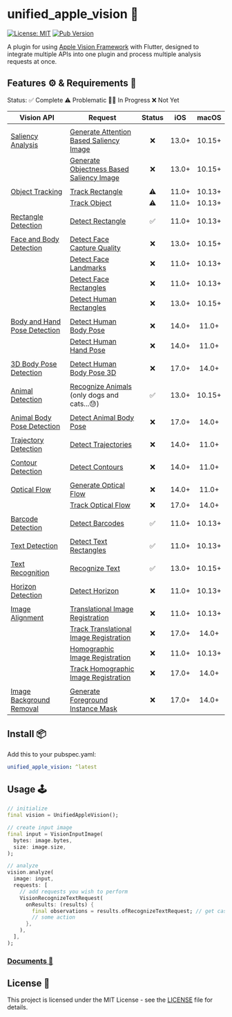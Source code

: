# unified_apple_vision 🍎

[![License: MIT](https://img.shields.io/badge/license-MIT-purple.svg)](https://opensource.org/licenses/MIT)
[![Pub Version](https://img.shields.io/pub/v/unified_apple_vision)](https://pub.dev/packages/unified_apple_vision)

A plugin for using [Apple Vision Framework](https://developer.apple.com/documentation/vision) with Flutter, designed to integrate multiple APIs into one plugin and process multiple analysis requests at once.

## Features ⚙️ & Requirements 🧩

Status: ✅ Complete ⚠️ Problematic 👨‍💻 In Progress ❌ Not Yet

| Vision API | Request | Status | iOS | macOS |
|------------|---------|:------:|:---:|:-----:|
||||||
| [Saliency Analysis](https://developer.apple.com/documentation/vision/cropping_images_using_saliency) | [Generate Attention Based Saliency Image](https://developer.apple.com/documentation/vision/vngenerateattentionbasedsaliencyimagerequest) | ❌ | 13.0+ | 10.15+ |
|| [Generate Objectness Based Saliency Image](https://developer.apple.com/documentation/vision/vngenerateobjectnessbasedsaliencyimagerequest) | ❌ | 13.0+ | 10.15+ |
||||||
| [Object Tracking](https://developer.apple.com/documentation/vision/tracking_multiple_objects_or_rectangles_in_video) | [Track Rectangle](https://developer.apple.com/documentation/vision/vntrackrectanglerequest) | ⚠️ | 11.0+ | 10.13+ |
|| [Track Object](https://developer.apple.com/documentation/vision/vntrackobjectrequest) | ⚠️ | 11.0+ | 10.13+ |
||||||
| [Rectangle Detection](https://developer.apple.com/documentation/vision/vndetectrectanglesrequest) | [Detect Rectangle](https://developer.apple.com/documentation/vision/vndetectrectanglesrequest) | ✅ | 11.0+ | 10.13+ |
||||||
| [Face and Body Detection](https://developer.apple.com/documentation/vision/selecting_a_selfie_based_on_capture_quality) | [Detect Face Capture Quality](https://developer.apple.com/documentation/vision/vndetectfacecapturequalityrequest) | ❌ | 13.0+ | 10.15+ |
|| [Detect Face Landmarks](https://developer.apple.com/documentation/vision/vndetectfacelandmarksrequest) | ❌ | 11.0+ | 10.13+ |
|| [Detect Face Rectangles](https://developer.apple.com/documentation/vision/vndetectfacerectanglesrequest) | ❌ | 11.0+ | 10.13+ |
|| [Detect Human Rectangles](https://developer.apple.com/documentation/vision/vndetecthumanrectanglesrequest) | ❌ | 13.0+ | 10.15+ |
||||||
| [Body and Hand Pose Detection](https://developer.apple.com/documentation/vision/detecting_human_body_poses_in_images) | [Detect Human Body Pose](https://developer.apple.com/documentation/vision/vndetecthumanbodyposerequest) | ❌ | 14.0+ | 11.0+ |
|| [Detect Human Hand Pose](https://developer.apple.com/documentation/vision/vndetecthumanhandposerequest) | ❌ | 14.0+ | 11.0+ |
||||||
| [3D Body Pose Detection](https://developer.apple.com/documentation/vision/identifying_3d_human_body_poses_in_images) | [Detect Human Body Pose 3D](https://developer.apple.com/documentation/vision/vndetecthumanbodypose3drequest) | ❌ | 17.0+ | 14.0+ |
||||||
| [Animal Detection](https://developer.apple.com/documentation/vision/vnrecognizeanimalsrequest) | [Recognize Animals](https://developer.apple.com/documentation/vision/vnrecognizeanimalsrequest)<br>(only dogs and cats...😓) | ✅ | 13.0+ | 10.15+ |
||||||
| [Animal Body Pose Detection](https://developer.apple.com/documentation/vision/detecting_animal_body_poses_with_vision) | [Detect Animal Body Pose](https://developer.apple.com/documentation/vision/vndetectanimalbodyposerequest) | ❌ | 17.0+ | 14.0+ |
||||||
| [Trajectory Detection](https://developer.apple.com/documentation/vision/identifying_trajectories_in_video) | [Detect Trajectories](https://developer.apple.com/documentation/vision/vndetecttrajectoriesrequest) | ❌ | 14.0+ | 11.0+ |
||||||
| [Contour Detection](https://developer.apple.com/documentation/vision/vndetectcontoursrequest) | [Detect Contours](https://developer.apple.com/documentation/vision/vndetectcontoursrequest) | ❌ | 14.0+ | 11.0+ |
||||||
| [Optical Flow](https://developer.apple.com/documentation/vision/vngenerateopticalflowrequest) | [Generate Optical Flow](https://developer.apple.com/documentation/vision/vngenerateopticalflowrequest) | ❌ | 14.0+ | 11.0+ |
|| [Track Optical Flow](https://developer.apple.com/documentation/vision/vntrackopticalflowrequest) | ❌ | 17.0+ | 14.0+ |
||||||
| [Barcode Detection](https://developer.apple.com/documentation/vision/vndetectbarcodesrequest) | [Detect Barcodes](https://developer.apple.com/documentation/vision/vndetectbarcodesrequest) | ✅ | 11.0+ | 10.13+ |
||||||
| [Text Detection](https://developer.apple.com/documentation/vision/vndetecttextrectanglesrequest) | [Detect Text Rectangles](https://developer.apple.com/documentation/vision/vndetecttextrectanglesrequest) | ✅ | 11.0+ | 10.13+ |
||||||
| [Text Recognition](https://developer.apple.com/documentation/vision/recognizing_text_in_images) | [Recognize Text](https://developer.apple.com/documentation/vision/vnrecognizetextrequest) | ✅ | 13.0+ | 10.15+ |
||||||
| [Horizon Detection](https://developer.apple.com/documentation/vision/vndetecthorizonrequest) | [Detect Horizon](https://developer.apple.com/documentation/vision/vndetecthorizonrequest) | ❌ | 11.0+ | 10.13+ |
||||||
| [Image Alignment](https://developer.apple.com/documentation/vision/aligning_similar_images) | [Translational Image Registration](https://developer.apple.com/documentation/vision/vntranslationalimageregistrationrequest) | ❌ | 11.0+ | 10.13+ |
|| [Track Translational Image Registration](https://developer.apple.com/documentation/vision/vntracktranslationalimageregistrationrequest) | ❌ | 17.0+ | 14.0+ |
|| [Homographic Image Registration](https://developer.apple.com/documentation/vision/vnhomographicimageregistrationrequest) | ❌ | 11.0+ | 10.13+ |
|| [Track Homographic Image Registration](https://developer.apple.com/documentation/vision/vntrackhomographicimageregistrationrequest) | ❌ | 17.0+ | 14.0+ |
||||||
| [Image Background Removal](https://developer.apple.com/documentation/vision/applying_visual_effects_to_foreground_subjects) | [Generate Foreground Instance Mask](https://developer.apple.com/documentation/vision/vngenerateforegroundinstancemaskrequest) | ❌ | 17.0+ | 14.0+ |

## Install 📦
Add this to your pubspec.yaml:

```yaml
unified_apple_vision: ^latest
```

## Usage 🕹

```dart
// initialize
final vision = UnifiedAppleVision();

// create input image
final input = VisionInputImage(
  bytes: image.bytes,
  size: image.size,
);

// analyze
vision.analyze(
  image: input,
  requests: [
    // add requests you wish to perform
    VisionRecognizeTextRequest(
      onResults: (results) {
        final observations = results.ofRecognizeTextRequest; // get casted results
        // some action
      },
    ),
  ],
);
```

### [Documents 📘](doc/README.md)

## License 📜
This project is licensed under the MIT License - see the [LICENSE](https://github.com/ywake/unified_apple_vision/blob/main/LICENSE) file for details.
